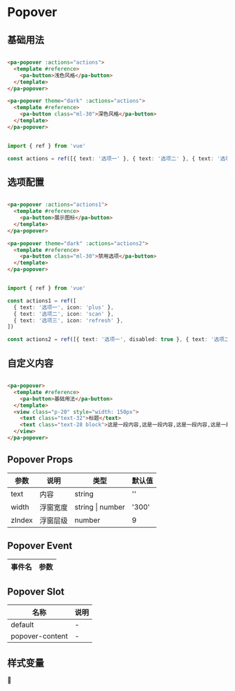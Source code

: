 # Popover

<!--codes start-->

## 基础用法

```html [template]

<pa-popover :actions="actions">
  <template #reference>
    <pa-button>浅色风格</pa-button>
  </template>
</pa-popover>

<pa-popover theme="dark" :actions="actions">
  <template #reference>
    <pa-button class="ml-30">深色风格</pa-button>
  </template>
</pa-popover>

```
```ts [script]

import { ref } from 'vue'

const actions = ref([{ text: '选项一' }, { text: '选项二' }, { text: '选项三' }])

```
## 选项配置

```html [template]

<pa-popover :actions="actions1">
  <template #reference>
    <pa-button>展示图标</pa-button>
  </template>
</pa-popover>

<pa-popover theme="dark" :actions="actions2">
  <template #reference>
    <pa-button class="ml-30">禁用选项</pa-button>
  </template>
</pa-popover>

```
```ts [script]

import { ref } from 'vue'

const actions1 = ref([
  { text: '选项一', icon: 'plus' },
  { text: '选项二', icon: 'scan' },
  { text: '选项三', icon: 'refresh' },
])

const actions2 = ref([{ text: '选项一', disabled: true }, { text: '选项二' }, { text: '选项三' }])

```
## 自定义内容

```html [template]

<pa-popover>
  <template #reference>
    <pa-button>基础用法</pa-button>
  </template>
  <view class="p-20" style="width: 150px">
    <text class="text-32">标题</text>
    <text class="text-28 block">这是一段内容,这是一段内容,这是一段内容,这是一段内容。</text>
  </view>
</pa-popover>

```

<!--codes end-->

## Popover Props

<!--props start-->

| 参数 | 说明 | 类型 | 默认值 |
| --- | ----- | --- | --- |
| text | 内容 | string |  '' |
| width | 浮窗宽度 | string \| number |  '300' |
| zIndex | 浮窗层级 | number |  9 |

<!--props end-->

## Popover Event

<!--event start-->

| 事件名 | 参数 |
| --- | --- |


<!--event end-->

## Popover Slot

<!--slot start-->

| 名称 | 说明 |
| --- | --- |
| default | - |
| popover-content | - |

<!--slot end-->

## 样式变量

<!--cssVar start-->

:see_no_evil:

<!--cssVar end-->

